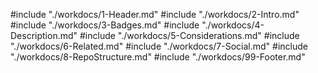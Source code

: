 #include "./workdocs/1-Header.md"
#include "./workdocs/2-Intro.md"
#include "./workdocs/3-Badges.md"
#include "./workdocs/4-Description.md"
#include "./workdocs/5-Considerations.md"
#include "./workdocs/6-Related.md"
#include "./workdocs/7-Social.md"
#include "./workdocs/8-RepoStructure.md"
#include "./workdocs/99-Footer.md"
